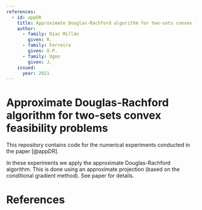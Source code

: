 ```yaml
---
references:
  - id: appDR
    title: Approximate Douglas-Rachford algorithm for two-sets convex feasibility problems
    author:
      - family: Díaz Millán
        given: R.
      - family: Ferreira
        given: O.P.
      - family: Ugon
        given: J.
    issued:
      year: 2021
---
```


# Approximate Douglas-Rachford algorithm for two-sets convex feasibility problems

This repository contains code for the numerical experiments conducted in the paper [@appDR].

In these experiments we apply the approximate Douglas-Rachford algorithm. This is done using an approximate projection (based on the conditional gradient method). See paper for details.

# References
